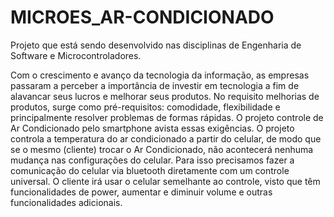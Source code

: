 # MICROES_AR-CONDICIONADO
Projeto que está sendo desenvolvido nas disciplinas de Engenharia de Software e Microcontroladores.

Com o crescimento e avanço da tecnologia da informação, as empresas passaram a perceber a importância de investir em tecnologia a fim de alavancar seus lucros e melhorar seus produtos. No requisito melhorias de produtos, surge como pré-requisitos: comodidade, flexibilidade e principalmente resolver problemas de formas rápidas. O projeto controle de Ar Condicionado pelo smartphone avista essas exigências.
	O projeto controla a temperatura do ar condicionado a partir do celular, de modo que se o mesmo (cliente) trocar o Ar Condicionado, não acontecerá nenhuma mudança nas configurações do celular. Para isso precisamos fazer a comunicação do celular via bluetooth diretamente com um controle universal. O cliente irá usar o celular semelhante ao controle, visto que têm funcionalidades de power, aumentar e diminuir volume e outras funcionalidades adicionais. 
